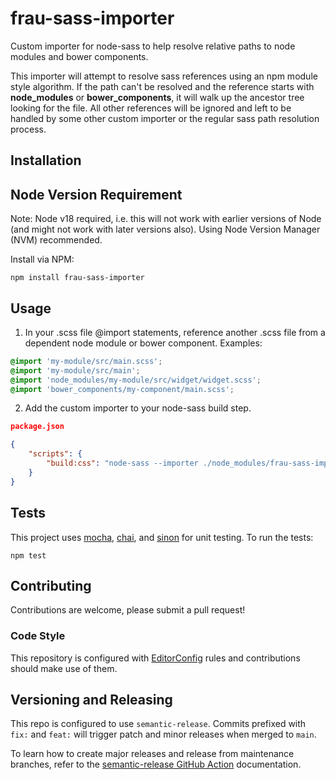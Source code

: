 # frau-sass-importer

Custom importer for node-sass to help resolve relative paths to node modules and bower components.

This importer will attempt to resolve sass references using an npm module style algorithm. If the path can't be resolved and the reference starts with **node_modules** or **bower_components**, it will walk up the ancestor tree looking for the file. All other references will be ignored and left to be handled by some other custom importer or the regular sass path resolution process.

## Installation

## Node Version Requirement

Note: Node v18 required, i.e. this will not work with earlier versions of Node (and might not work with later versions also). Using Node Version Manager (NVM) recommended.

Install via NPM:

```shell
npm install frau-sass-importer
```

## Usage

1) In your .scss file @import statements, reference another .scss file from a dependent node module or bower component. Examples:

```scss
@import 'my-module/src/main.scss';
@import 'my-module/src/main';
@import 'node_modules/my-module/src/widget/widget.scss';
@import 'bower_components/my-component/main.scss';
```

2) Add the custom importer to your node-sass build step.

```json
package.json

{
	"scripts": {
		"build:css": "node-sass --importer ./node_modules/frau-sass-importer/ ./src/app.scss > ./dist/app.css"
	}
}
```

## Tests
This project uses [mocha](https://mochajs.org/), [chai](http://chaijs.com/), and [sinon](http://sinonjs.org/) for unit testing. To run the tests:

```shell
npm test
```

## Contributing
Contributions are welcome, please submit a pull request!

### Code Style

This repository is configured with [EditorConfig](http://editorconfig.org) rules and contributions should make use of them.

## Versioning and Releasing

This repo is configured to use `semantic-release`. Commits prefixed with `fix:` and `feat:` will trigger patch and minor releases when merged to `main`.

To learn how to create major releases and release from maintenance branches, refer to the [semantic-release GitHub Action](https://github.com/BrightspaceUI/actions/tree/main/semantic-release) documentation.

[npm-url]: https://www.npmjs.org/package/frau-appconfig-builder
[npm-image]: https://img.shields.io/npm/v/frau-appconfig-builder.svg
